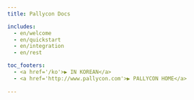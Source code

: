 ```yaml
---
title: Pallycon Docs 

includes:  
  - en/welcome
  - en/quickstart
  - en/integration
  - en/rest

toc_footers: 
  - <a href='/ko'>▶ IN KOREAN</a> 
  - <a href='http://www.pallycon.com'>▶ PALLYCON HOME</a> 
 
---
```

 

















